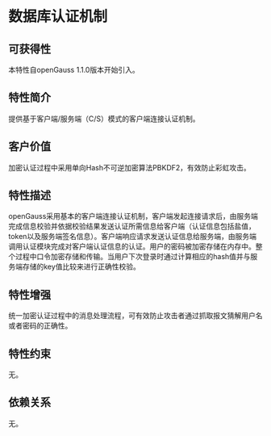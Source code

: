 # 数据库认证机制<a name="ZH-CN_TOPIC_0000001088406686"></a>

## 可获得性<a name="section65447064"></a>

本特性自openGauss 1.1.0版本开始引入。

## 特性简介<a name="section52152668"></a>

提供基于客户端/服务端（C/S）模式的客户端连接认证机制。

## 客户价值<a name="section66720832"></a>

加密认证过程中采用单向Hash不可逆加密算法PBKDF2，有效防止彩虹攻击。

## 特性描述<a name="section63616581"></a>

openGauss采用基本的客户端连接认证机制，客户端发起连接请求后，由服务端完成信息校验并依据校验结果发送认证所需信息给客户端（认证信息包括盐值，token以及服务端签名信息）。客户端响应请求发送认证信息给服务端，由服务端调用认证模块完成对客户端认证信息的认证。用户的密码被加密存储在内存中。整个过程中口令加密存储和传输。当用户下次登录时通过计算相应的hash值并与服务端存储的key值比较来进行正确性校验。

## 特性增强<a name="section35678325"></a>

统一加密认证过程中的消息处理流程，可有效防止攻击者通过抓取报文猜解用户名或者密码的正确性。

## 特性约束<a name="section06531946143616"></a>

无。

## 依赖关系<a name="section52669471"></a>

无。

